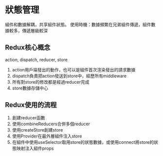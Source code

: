 # 狀態管理

組件和數據解耦，共享組件狀態。
使用時機：數據頻繁在兄弟組件傳遞，組件數據較多，傳遞層級較深

## Redux核心概念

action, dispatch, reducer, store

1. action用戶端發出的動作，也可以是組件首次渲染發出的請求數據
2. dispatch負責把action發送到store中，經歷所有middleware
3. 所有對store的修改都是經過reducer完成
4. store數據存儲中心

## Redux使用的流程

1. 創建reducer函數
2. 使用combineReducers合併多個reducer
3. 使用createStore創建store
4. 使用Provider在最外層組件注入store
5. 在組件中使用useSelector取用store的狀態數據，或使用connect將store的狀態映射注入組件props

